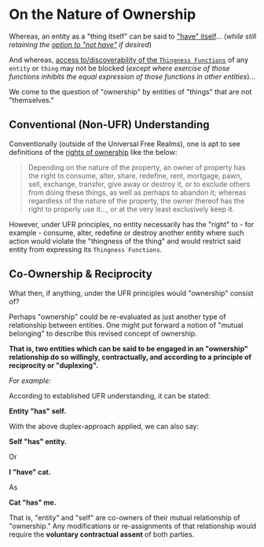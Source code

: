 # On the Nature of Ownership

Whereas, an entity as a "thing itself" can be said to ["have" itself](https://github.com/EarlyClues/UniversalFreeRealmsStandardProtocols/blob/master/docs/SelfState.md)... (*while still retaining the [option to "not have"](https://github.com/EarlyClues/UniversalFreeRealmsStandardProtocols/blob/master/docs/SelfOwnership.md) if desired*)

And whereas, [access to/discoverability of the `Thingness Functions`](https://github.com/EarlyClues/UniversalFreeRealmsStandardProtocols/blob/master/docs/DiscoverabilityMutualityArbitration.md) of any `entity` or `thing` may not be blocked (*except where exercise of those functions inhibits the equal expression of those functions in other entities*)... 

We come to the question of "ownership" by entities of "things" that are not "themselves."

## Conventional (Non-UFR) Understanding

Conventionally (outside of the Universal Free Realms), one is apt to see definitions of the [rights of ownership](https://en.wikipedia.org/wiki/Property) like the below:

> Depending on the nature of the property, an owner of property has the right to consume, alter, share, redefine, rent, mortgage, pawn, sell, exchange, transfer, give away or destroy it, or to exclude others from doing these things, as well as perhaps to abandon it; whereas regardless of the nature of the property, the owner thereof has the right to properly use it..., or at the very least exclusively keep it.

However, under UFR principles, no entity necessarily has the "right" to - for example - consume, alter, redefine or destroy another entity where such action would violate the "thingness of the thing" and would restrict said entity from expressing its `Thingness Functions`.

## Co-Ownership & Reciprocity

What then, if anything, under the UFR principles would "ownership" consist of?

Perhaps "ownership" could be re-evaluated as just another type of relationship between entities. One might put forward a notion of "mutual belonging" to describe this revised concept of ownership. 

**That is, two entities which can be said to be engaged in an "ownership" relationship do so willingly, contractually, and according to a principle of reciprocity or "duplexing".**

*For example:*

According to established UFR understanding, it can be stated:

**Entity "has" self.**

With the above duplex-approach applied, we can also say:

**Self "has" entity.**

Or

**I "have" cat.**

As

**Cat "has" me.**

That is, "entity" and "self" are co-owners of their mutual relationship of "ownership." Any modifications or re-assignments of that relationship would require the **voluntary contractual assent** of both parties. 
